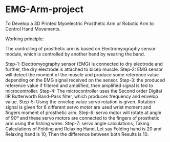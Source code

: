 # EMG-Arm-project
To Develop a 3D Printed Myoelectric Prosthetic Arm or Robotic Arm to Control Hand Movements.

Working principle:

The controlling of prosthetic arm is based on Electromyography sensor module, which is controlled by another hand by wearing the band.

Step-1: Electromyography sensor (EMG) is connected to dry electrode and further, the dry electrode is attached to bicep muscle.
Step-2: EMG sensor will detect the moment of the muscle and produce some reference value depending on the EMG signal received on the sensor.
Step-3: the produced reference value if filtered and amplified, then amplified signal is fed to microcontroller.
Step-4: The microcontroller uses the Second order Digital IIR Butterworth Band-Pass filter, which produces frequency and envelop value.
Step-5: Using the envelop value servo rotation is given. Rotation signal is given for 6 different servo motor are used wrist moment and fingers moment of prosthetic arm.
Step-6: servo motor will rotate at angle of 90º and these servo motors are connected to the fingers of prosthetic arm using the fishing wires.
Step-7: servo angle calculations, Taking Calculations of Folding and Relaxing Hand, Let say Folding hand is 20 and Relaxing hand is 10, Then the difference between both Results is 10.
